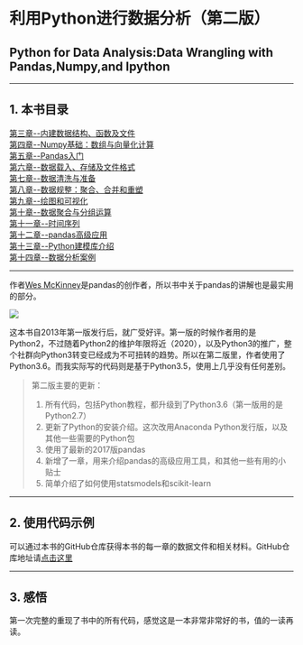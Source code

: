 # 利用Python进行数据分析（第二版）
## Python for Data Analysis:Data Wrangling with Pandas,Numpy,and Ipython

---
## 1. 本书目录
[第三章--内建数据结构、函数及文件](https://github.com/lidianxiang/python-for-data-analysis/blob/master/%E7%AC%AC%E4%B8%89%E7%AB%A0--%E5%86%85%E5%BB%BA%E6%95%B0%E6%8D%AE%E7%BB%93%E6%9E%84%E3%80%81%E5%87%BD%E6%95%B0%E5%8F%8A%E6%96%87%E4%BB%B6.ipynb)  
[第四章--Numpy基础：数组与向量化计算](https://github.com/lidianxiang/python-for-data-analysis/blob/master/%E7%AC%AC%E5%9B%9B%E7%AB%A0--Numpy%E5%9F%BA%E7%A1%80%EF%BC%9A%E6%95%B0%E7%BB%84%E4%B8%8E%E5%90%91%E9%87%8F%E5%8C%96%E8%AE%A1%E7%AE%97.ipynb)  
[第五章--Pandas入门](https://github.com/lidianxiang/python-for-data-analysis/blob/master/%E7%AC%AC%E4%BA%94%E7%AB%A0--pandas%E5%85%A5%E9%97%A8.ipynb)  
[第六章--数据载入、存储及文件格式](https://github.com/lidianxiang/python-for-data-analysis/blob/master/%E7%AC%AC%E5%85%AD%E7%AB%A0--%E6%95%B0%E6%8D%AE%E8%BD%BD%E5%85%A5%E3%80%81%E5%AD%98%E5%82%A8%E5%8F%8A%E6%96%87%E4%BB%B6%E6%A0%BC%E5%BC%8F.ipynb)  
[第七章--数据清洗与准备](https://github.com/lidianxiang/python-for-data-analysis/blob/master/%E7%AC%AC%E4%B8%83%E7%AB%A0--%E6%95%B0%E6%8D%AE%E6%B8%85%E6%B4%97%E4%B8%8E%E5%87%86%E5%A4%87.ipynb)  
[第八章--数据规整：聚合、合并和重塑](https://github.com/lidianxiang/python-for-data-analysis/blob/master/%E7%AC%AC%E5%85%AB%E7%AB%A0--%E6%95%B0%E6%8D%AE%E8%A7%84%E6%95%B4%EF%BC%9A%E8%81%9A%E5%90%88%E3%80%81%E5%90%88%E5%B9%B6%E5%92%8C%E9%87%8D%E5%A1%91.ipynb)  
[第九章--绘图和可视化](https://github.com/lidianxiang/python-for-data-analysis/blob/master/%E7%AC%AC%E4%B9%9D%E7%AB%A0--%E7%BB%98%E5%9B%BE%E5%92%8C%E5%8F%AF%E8%A7%86%E5%8C%96.ipynb)  
[第十章--数据聚合与分组运算](https://github.com/lidianxiang/python-for-data-analysis/blob/master/%E7%AC%AC%E5%8D%81%E7%AB%A0--%E6%95%B0%E6%8D%AE%E8%81%9A%E5%90%88%E4%B8%8E%E5%88%86%E7%BB%84%E8%BF%90%E7%AE%97.ipynb)  
[第十一章--时间序列](https://github.com/lidianxiang/python-for-data-analysis/blob/master/%E7%AC%AC%E5%8D%81%E4%B8%80%E7%AB%A0--%E6%97%B6%E9%97%B4%E5%BA%8F%E5%88%97.ipynb)  
[第十二章--pandas高级应用](https://github.com/lidianxiang/python-for-data-analysis/blob/master/%E7%AC%AC%E5%8D%81%E4%BA%8C%E7%AB%A0--pandas%E9%AB%98%E7%BA%A7%E5%BA%94%E7%94%A8.ipynb)  
[第十三章--Python建模库介绍](https://github.com/lidianxiang/python-for-data-analysis/blob/master/%E7%AC%AC%E5%8D%81%E4%B8%89%E7%AB%A0--Python%E5%BB%BA%E6%A8%A1%E5%BA%93%E4%BB%8B%E7%BB%8D.ipynb)  
[第十四章--数据分析案例](https://github.com/lidianxiang/python-for-data-analysis/blob/master/%E7%AC%AC%E5%8D%81%E5%9B%9B%E7%AB%A0--%E6%95%B0%E6%8D%AE%E5%88%86%E6%9E%90%E6%A1%88%E4%BE%8B.ipynb)  

---

作者[Wes McKinney](https://github.com/wesm)是pandas的创作者，所以书中关于pandas的讲解也是最实用的部分。

![](https://upload-images.jianshu.io/upload_images/7178691-0d965cf51eb5af9e.png?imageMogr2/auto-orient/)

这本书自2013年第一版发行后，就广受好评。第一版的时候作者用的是Python2，不过随着Python2的维护年限将近（2020），以及Python3的推广，整个社群向Python3转变已经成为不可扭转的趋势。所以在第二版里，作者使用了Python3.6。而我实际写的代码则是基于Python3.5，使用上几乎没有任何差别。

> 第二版主要的更新：
> 1. 所有代码，包括Python教程，都升级到了Python3.6（第一版用的是Python2.7）  
> 2. 更新了Python的安装介绍。这次改用Anaconda Python发行版，以及其他一些需要的Python包  
> 3. 使用了最新的2017版pandas  
> 4. 新增了一章，用来介绍pandas的高级应用工具，和其他一些有用的小贴士  
> 5. 简单介绍了如何使用statsmodels和scikit-learn  

---

## 2. 使用代码示例
可以通过本书的GitHub仓库获得本书的每一章的数据文件和相关材料。GitHub仓库地址请[点击这里](https://github.com/wesm/pydata-book)

---

## 3. 感悟
第一次完整的重现了书中的所有代码，感觉这是一本非常非常好的书，值的一读再读。
